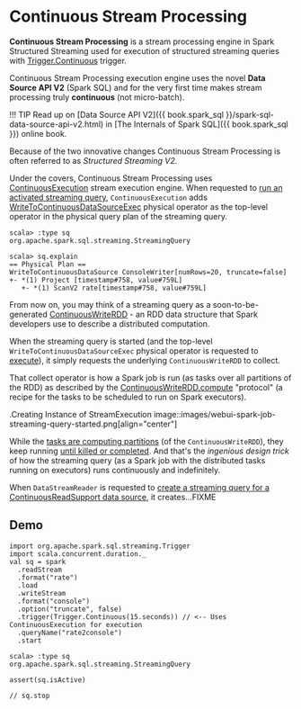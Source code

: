 # Continuous Stream Processing

**Continuous Stream Processing** is a stream processing engine in Spark Structured Streaming used for execution of structured streaming queries with [Trigger.Continuous](../Trigger.md#Continuous) trigger.

Continuous Stream Processing execution engine uses the novel **Data Source API V2** (Spark SQL) and for the very first time makes stream processing truly **continuous** (not micro-batch).

!!! TIP
    Read up on [Data Source API V2]({{ book.spark_sql }}/spark-sql-data-source-api-v2.html) in [The Internals of Spark SQL]({{ book.spark_sql }}) online book.

Because of the two innovative changes Continuous Stream Processing is often referred to as *Structured Streaming V2*.

Under the covers, Continuous Stream Processing uses [ContinuousExecution](ContinuousExecution.md) stream execution engine. When requested to [run an activated streaming query](ContinuousExecution.md#runActivatedStream), `ContinuousExecution` adds [WriteToContinuousDataSourceExec](../physical-operators/WriteToContinuousDataSourceExec.md) physical operator as the top-level operator in the physical query plan of the streaming query.

```text
scala> :type sq
org.apache.spark.sql.streaming.StreamingQuery

scala> sq.explain
== Physical Plan ==
WriteToContinuousDataSource ConsoleWriter[numRows=20, truncate=false]
+- *(1) Project [timestamp#758, value#759L]
   +- *(1) ScanV2 rate[timestamp#758, value#759L]
```

From now on, you may think of a streaming query as a soon-to-be-generated [ContinuousWriteRDD](../ContinuousWriteRDD.md) - an RDD data structure that Spark developers use to describe a distributed computation.

When the streaming query is started (and the top-level `WriteToContinuousDataSourceExec` physical operator is requested to [execute](../physical-operators/WriteToContinuousDataSourceExec.md#doExecute)), it simply requests the underlying `ContinuousWriteRDD` to collect.

That collect operator is how a Spark job is run (as tasks over all partitions of the RDD) as described by the [ContinuousWriteRDD.compute](../ContinuousWriteRDD.md#compute) "protocol" (a recipe for the tasks to be scheduled to run on Spark executors).

.Creating Instance of StreamExecution
image::images/webui-spark-job-streaming-query-started.png[align="center"]

While the [tasks are computing partitions](../ContinuousWriteRDD.md#compute) (of the `ContinuousWriteRDD`), they keep running [until killed or completed](../ContinuousWriteRDD.md#compute-loop). And that's the _ingenious design trick_ of how the streaming query (as a Spark job with the distributed tasks running on executors) runs continuously and indefinitely.

When `DataStreamReader` is requested to [create a streaming query for a ContinuousReadSupport data source](../DataStreamReader.md#load), it creates...FIXME

## Demo

```text
import org.apache.spark.sql.streaming.Trigger
import scala.concurrent.duration._
val sq = spark
  .readStream
  .format("rate")
  .load
  .writeStream
  .format("console")
  .option("truncate", false)
  .trigger(Trigger.Continuous(15.seconds)) // <-- Uses ContinuousExecution for execution
  .queryName("rate2console")
  .start

scala> :type sq
org.apache.spark.sql.streaming.StreamingQuery

assert(sq.isActive)

// sq.stop
```
